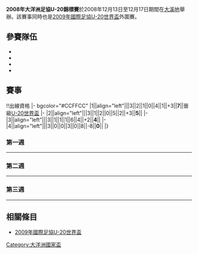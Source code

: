 **2008年大洋洲足協U-20錦標賽**於2008年12月13日至12月17日期間在[大溪地](../Page/大溪地.md "wikilink")舉辦。該賽事同時也是[2009年國際足協U-20世界盃](../Page/2009年國際足協U-20世界盃.md "wikilink")外圍賽。

## 參賽隊伍

  -
  -
  -
  -
## 賽事

\!\!出線資格 |- bgcolor="\#CCFFCC" |1||align="left"|||3||2||1||0||4||1||+3||**7**||晉級[U-20世界盃](../Page/2009年國際足協U-20世界盃.md "wikilink") |- |2||align="left"|||3||1||2||0||5||2||+3||**5**|| |- |3||align="left"|||3||1||1||1||6||4||+2||**4**|| |- |4||align="left"|||3||0||0||3||0||8||-8||**0**|| |}

### 第一週

-----

### 第二週

-----

### 第三週

-----

## 相關條目

  - [2009年國際足協U-20世界盃](../Page/2009年國際足協U-20世界盃.md "wikilink")

[Category:大洋洲國家盃](https://zh.wikipedia.org/wiki/Category:大洋洲國家盃 "wikilink")